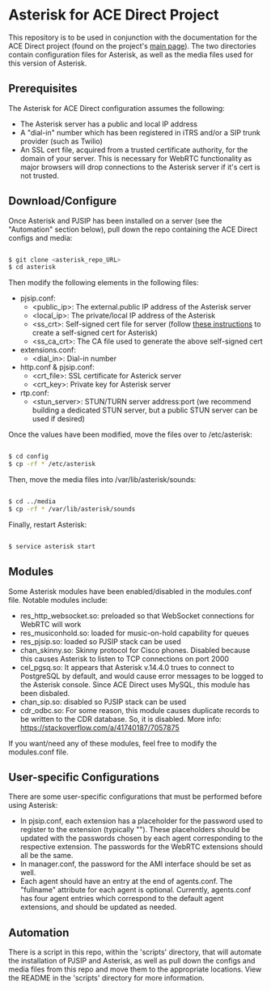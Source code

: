 # **Asterisk for ACE Direct Project**

This repository is to be used in conjunction with the documentation for the ACE Direct project (found on the project's [main page](https://github.com/FCC/ACEDirect/tree/master/docs)). The two directories contain configuration files for Asterisk, as well as the media files used for this version of Asterisk.

## Prerequisites

The Asterisk for ACE Direct configuration assumes the following:

* The Asterisk server has a public and local IP address
* A "dial-in" number which has been registered in iTRS and/or a SIP trunk provider (such as Twilio)
* An SSL cert file, acquired from a trusted certificate authority, for the domain of your server. This is necessary for WebRTC functionality as major browsers will drop connections to the Asterisk server if it's cert is not trusted.

## Download/Configure

Once Asterisk and PJSIP has been installed on a server (see the "Automation" section below), pull down the repo containing the ACE Direct configs and media:


```sh

$ git clone <asterisk_repo_URL>
$ cd asterisk

```

Then modify the following elements in the following files:

* pjsip.conf:
    * <public_ip>: The external.public IP address of the Asterisk server
    * <local_ip>: The private/local IP address of the Asterisk
	* <ss_crt>: Self-signed cert file for server (follow [these instructions](https://wiki.asterisk.org/wiki/display/AST/Secure+Calling+Tutorial) to create a self-signed cert for Asterisk)
	* <ss_ca_crt>: The CA file used to generate the above self-signed cert
* extensions.conf:
	* <dial_in>: Dial-in number
* http.conf & pjsip.conf:
    * <crt_file>: SSL certificate for Asterick server
    * <crt_key>: Private key for Asterisk server 
* rtp.conf:
	* <stun_server>: STUN/TURN server address:port (we recommend building a dedicated STUN server, but a public STUN server can be used if desired)
    
Once the values have been modified, move the files over to /etc/asterisk:

```sh

$ cd config
$ cp -rf * /etc/asterisk

```

Then, move the media files into /var/lib/asterisk/sounds:

```sh

$ cd ../media
$ cp -rf * /var/lib/asterisk/sounds

```

Finally, restart Asterisk:

```sh

$ service asterisk start

```

## Modules

Some Asterisk modules have been enabled/disabled in the modules.conf file. Notable modules include:

* res_http_websocket.so: preloaded so that WebSocket connections for WebRTC will work
* res_musiconhold.so: loaded for music-on-hold capability for queues
* res_pjsip.so: loaded so PJSIP stack can be used
* chan_skinny.so: Skinny protocol for Cisco phones. Disabled because this causes Asterisk to listen to TCP connections on port 2000
* cel_pgsq.so: It appears that Asterisk v.14.4.0 trues to connect to PostgreSQL by default, and would cause error messages to be logged to the Asterisk console. Since ACE Direct uses MySQL, this module has been disbaled.
* chan_sip.so: disabled so PJSIP stack can be used
* cdr_odbc.so: For some reason, this module causes duplicate records to be written to the CDR database. So, it is disabled. More info: https://stackoverflow.com/a/41740187/7057875

If you want/need any of these modules, feel free to modify the modules.conf file.

## User-specific Configurations

There are some user-specific configurations that must be performed before using Asterisk:

* In pjsip.conf, each extension has a placeholder for the password used to register to the extension (typically "<password>"). These placeholders should be updated with the passwords chosen by each agent corresponding to the respective extension. The passwords for the WebRTC extensions should all be the same.
* In manager.conf, the password for the AMI interface should be set as well.
* Each agent should have an entry at the end of agents.conf. The "fullname" attribute for each agent is optional. Currently, agents.conf has four agent entries which correspond to the default agent extensions, and should be updated as needed.

## Automation

There is a script in this repo, within the 'scripts' directory, that will automate the installation of PJSIP and Asterisk, as well as 
pull down the configs and media files from this repo and move them to the appropriate locations.  View the README in the 'scripts'
directory for more information.

